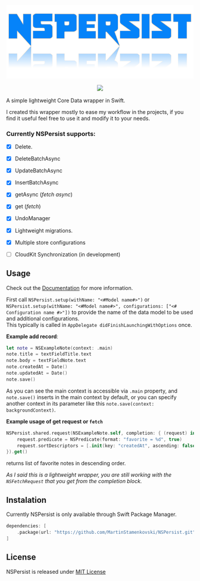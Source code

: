 <p align="center">
 <img width="600" src="https://github.com/MartinStamenkovski/NSPersist/blob/master/logo.png">
</p>

<p align="center">
  <img src="https://img.shields.io/badge/platform-ios%20%7C%20osx%20%7C%20watchos%20%7C%20tvos-blue">
</p>
A simple lightweight Core Data wrapper in Swift.

I created this wrapper mostly to ease my workflow in the projects, if you find it useful feel free to use it and modify it to your needs.

### Currently NSPersist supports:
- [x] Delete. 
- [x] DeleteBatchAsync
- [x] UpdateBatchAsync
- [x] InsertBatchAsync
- [x] getAsync (*fetch async*)
- [x] get (*fetch*)
- [x] UndoManager
- [x] Lightweight migrations.
- [x] Multiple store configurations
- [ ] CloudKit Synchronization (in development)


## Usage

Check out the [Documentation](https://martinstamenkovski.github.io/NSPersist/) for more information.

First call `NSPersist.setup(withName: "<#Model name#>")` or `NSPersist.setup(withName: "<#Model name#>", configurations: ["<# Configuration name #>"])` to provide the name of the data model to be used and additional configurations.  
This typically is called in `AppDelegate didFinishLaunchingWithOptions` once.

**Example add record**:

```swift
let note = NSExampleNote(context: .main)
note.title = textFieldTitle.text
note.body = textFieldNote.text
note.createdAt = Date()
note.updatedAt = Date()
note.save()
```
As you can see the main context is accessible via `.main` property, and `note.save()` inserts in the main context by default,  or you can specify another context in its parameter like this `note.save(context: backgroundContext)`.  

**Example usage of get request or `fetch`**
```swift
NSPersist.shared.request(NSExampleNote.self, completion: { (request) in
    request.predicate = NSPredicate(format: "favorite = %d", true)
    request.sortDescriptors = [.init(key: "createdAt", ascending: false)]
}).get()
```
returns list of favorite notes in descending order.

*As I said this is a lightweight wrapper, you are still working with the `NSFetchRequest` that you get from the completion block.*

## Instalation
Currently NSPersist is only available through Swift Package Manager.

```swift
dependencies: [
    .package(url: "https://github.com/MartinStamenkovski/NSPersist.git", from: "0.0.2")
]
```
## License
NSPersist is released under [MIT License](https://github.com/MartinStamenkovski/NSPersist/blob/master/LICENSE)
